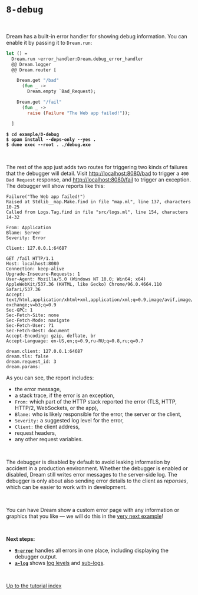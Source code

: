 # `8-debug`

<br>

Dream has a built-in error handler for showing debug information. You can enable
it by passing it to `Dream.run`:

```ocaml
let () =
  Dream.run ~error_handler:Dream.debug_error_handler
  @@ Dream.logger
  @@ Dream.router [

    Dream.get "/bad"
      (fun _ ->
        Dream.empty `Bad_Request);

    Dream.get "/fail"
      (fun _ ->
        raise (Failure "The Web app failed!"));

  ]
```

<pre><code><b>$ cd example/8-debug</b>
<b>$ opam install --deps-only --yes .</b>
<b>$ dune exec --root . ./debug.exe</b></code></pre>

<br>

The rest of the app just adds two routes for triggering two kinds of
failures that the debugger will detail. Visit
[http://localhost:8080/bad](http://localhost:8080/bad) to trigger a
`400 Bad Request` response, and
[http://localhost:8080/fail](http://localhost:8080/fail) to trigger an
exception. The debugger will show reports like this:

```
Failure("The Web app failed!")
Raised at Stdlib__map.Make.find in file "map.ml", line 137, characters 10-25
Called from Logs.Tag.find in file "src/logs.ml", line 154, characters 14-32

From: Application
Blame: Server
Severity: Error

Client: 127.0.0.1:64687

GET /fail HTTP/1.1
Host: localhost:8080
Connection: keep-alive
Upgrade-Insecure-Requests: 1
User-Agent: Mozilla/5.0 (Windows NT 10.0; Win64; x64) AppleWebKit/537.36 (KHTML, like Gecko) Chrome/96.0.4664.110 Safari/537.36
Accept: text/html,application/xhtml+xml,application/xml;q=0.9,image/avif,image/webp,image/apng,*/*;q=0.8,application/signed-exchange;v=b3;q=0.9
Sec-GPC: 1
Sec-Fetch-Site: none
Sec-Fetch-Mode: navigate
Sec-Fetch-User: ?1
Sec-Fetch-Dest: document
Accept-Encoding: gzip, deflate, br
Accept-Language: en-US,en;q=0.9,ru-RU;q=0.8,ru;q=0.7

dream.client: 127.0.0.1:64687
dream.tls: false
dream.request_id: 3
dream.params:
```
<!-- Get the request id in the list. -->

As you can see, the report includes:

- the error message,
- a stack trace, if the error is an exception,
- `From:` which part of the HTTP stack reported the error (TLS, HTTP, HTTP/2,
  WebSockets, or the app),
- `Blame:` who is likely responsible for the error, the server or the client,
- `Severity:` a suggested log level for the error,
- `Client:` the client address,
- request headers,
- any other request variables.

<!-- TODO Link to the tutorial example on variables and also mention that they
     are advanced and usually internal. -->

<br>

The debugger is disabled by default to avoid leaking information by accident in
a production environment. Whether the debugger is enabled or disabled, Dream
still writes error messages to the server-side log. The debugger is only about
also sending error details to the client as *reponses*, which can be easier to
work with in development.

<br>

You can have Dream show a custom error page with any information or graphics
that you like &mdash; we will do this in the [very next
example](../9-error#folders-and-files)!

<!-- TODO Fix after stack trace is fixed. -->
<!-- TODO Show the log -->
<!-- TODO API link -->

<br>

**Next steps:**

- [**`9-error`**](../9-error#folders-and-files) handles all errors in one place, including
  displaying the debugger output.
- [**`a-log`**](../a-log#folders-and-files) shows [log
  levels](https://aantron.github.io/dream/#type-log_level) and
  [sub-logs](https://aantron.github.io/dream/#type-sub_log).

<br>

[Up to the tutorial index](../#readme)

